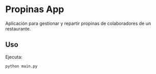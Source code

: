 # Propinas App

Aplicación para gestionar y repartir propinas de colaboradores de un restaurante.

## Uso

Ejecuta:

```bash
python main.py